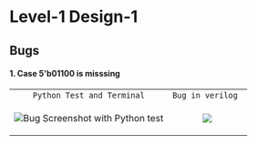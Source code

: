 # Level-1 Design-1

## Bugs

#### 1. Case 5'b01100 is misssing

| | |
| :--: | :--: |
| `Python Test and Terminal` | `Bug in verilog ` |
| <p align="left"> <img src="https://user-images.githubusercontent.com/66154908/180635808-bcd67bbc-8ca0-4b33-a601-3cb169258879.png" alt="Bug Screenshot with Python test" /> | <img src="https://user-images.githubusercontent.com/66154908/180635840-a2cfc6d3-3609-4391-9f65-1d04f046bce0.png"/> | 
 
